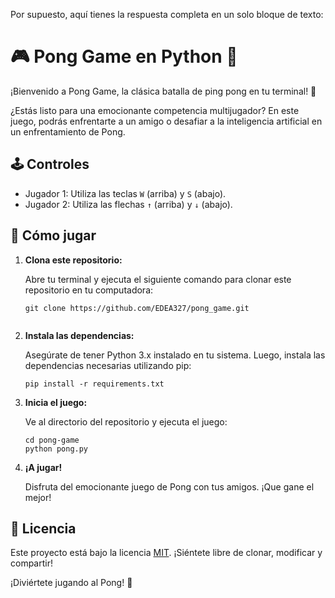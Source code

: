 Por supuesto, aquí tienes la respuesta completa en un solo bloque de texto:


# 🎮 Pong Game en Python 🐢

¡Bienvenido a Pong Game, la clásica batalla de ping pong en tu terminal! 🏓

¿Estás listo para una emocionante competencia multijugador? En este juego, podrás enfrentarte a un amigo o desafiar a la inteligencia artificial en un enfrentamiento de Pong.

## 🕹️ Controles
- Jugador 1: Utiliza las teclas `W` (arriba) y `S` (abajo).
- Jugador 2: Utiliza las flechas `↑` (arriba) y `↓` (abajo).

## 🚀 Cómo jugar
1. **Clona este repositorio:**

   Abre tu terminal y ejecuta el siguiente comando para clonar este repositorio en tu computadora:

   ```shell
   git clone https://github.com/EDEA327/pong_game.git


2. **Instala las dependencias:**

   Asegúrate de tener Python 3.x instalado en tu sistema. Luego, instala las dependencias necesarias utilizando pip:

   ```shell
   pip install -r requirements.txt
   ```

3. **Inicia el juego:**

   Ve al directorio del repositorio y ejecuta el juego:

   ```shell
   cd pong-game
   python pong.py
   ```

4. **¡A jugar!**

   Disfruta del emocionante juego de Pong con tus amigos. ¡Que gane el mejor!

## 📜 Licencia
Este proyecto está bajo la licencia [MIT](LICENSE). ¡Siéntete libre de clonar, modificar y compartir!

¡Diviértete jugando al Pong! 🎉


